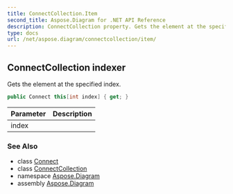 ```yaml
---
title: ConnectCollection.Item
second_title: Aspose.Diagram for .NET API Reference
description: ConnectCollection property. Gets the element at the specified index
type: docs
url: /net/aspose.diagram/connectcollection/item/
---
```

## ConnectCollection indexer

Gets the element at the specified index.

```csharp
public Connect this[int index] { get; }
```

| Parameter | Description |
| --- | --- |
| index |  |

### See Also

* class [Connect](../../connect/)
* class [ConnectCollection](../)
* namespace [Aspose.Diagram](../../connectcollection/)
* assembly [Aspose.Diagram](../../../)


